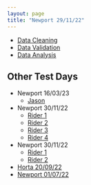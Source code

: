 ```yaml
---
layout: page
title: "Newport 29/11/22"
---
```


- [Data Cleaning](CleanedData/)
- [Data Validation](ValidatedData/)
- [Data Analysis](AnalysedData/)


## Other Test Days
- Newport 16/03/23
  - [Jason](/Newport_160323_Rider1/)
- Newport 30/11/22
  - [Rider 1](/Newport_301122_Rider1/)
  - [Rider 2](/Newport_301122_Rider2/)
  - [Rider 3](/Newport_301122_Rider3/)
  - [Rider 4](/Newport_301122_Rider4/)
- Newport 30/11/22
  - [Rider 1](/Newport_291122_Jordan/)
  - [Rider 2](/Newport_291122_Chris/)
- [Horta   20/09/22](/Horta_200922/) 
- [Newport 01/07/22](/Newport_010722/)